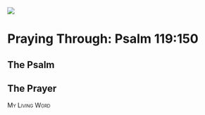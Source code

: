 <img class="intro-right" src="/images/art-paris-psalter.jpg">

<style>
  li {list-style-type: none;}
  p + ul {
    margin-top: -18px;
}
</style>

# Praying Through: Psalm 119:150

## The Psalm

## The Prayer

<div style="font-variant: small-caps;">
My Living Word
</div>
